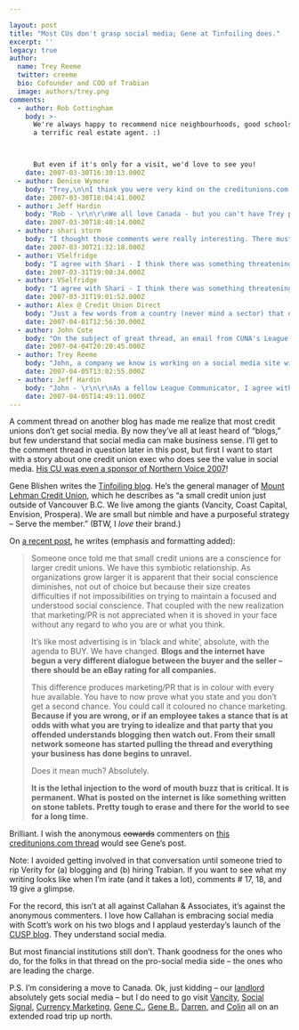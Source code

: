 ```yaml
---

layout: post
title: "Most CUs don't grasp social media; Gene at Tinfoiling does."
excerpt: ''
legacy: true
author:
  name: Trey Reeme
  twitter: creeme
  bio: Cofounder and COO of Trabian
  image: authors/trey.png
comments:
  - author: Rob Cottingham
    body: >-
      We're always happy to recommend nice neighbourhoods, good schools, and
      a terrific real estate agent. :)



      But even if it's only for a visit, we'd love to see you!
    date: 2007-03-30T16:30:13.000Z
  - author: Denise Wymore
    body: "Trey,\n\nI think you were very kind on the creditunions.com thread. Those anonymous posts are so imperious. \n\n[ I just looked that word up and it so fits ]\n\nThat should be today's word. Let's all use it in a sentence."
    date: 2007-03-30T18:04:41.000Z
  - author: Jeff Hardin
    body: "Rob - \r\n\r\nWe all love Canada - but you can't have Trey permanently under any circumstances! :)\r\n\r\nHave a nice weekend!\r\nJeff"
    date: 2007-03-30T18:40:14.000Z
  - author: shari storm
    body: "I thought those comments were really interesting. There must be something threatening about social media to have folks so vehemently insisting on justification. \r\n\r\nBut they are right about one thing, there are a lot of people / companies out there trying to make a buck off blogging (we get calls all the time from people wanting to help us increase our SEO or whatever the popular phrases are right now). \r\n\r\nBut the thing about Trabian is you have proven over the years that you understand credit unions and are an informed, caring vendor (sorry,  business partner). How did you prove it? Through the history of your blog.\r\n\r\nOn a tangent…. Why is it that the staff in accounting never have to justify their existence? I’ve never seen an ROI on the numerous spreadsheets they crank out…. Hmmm..\r\n\r\nOK, I’m with Chuck, time to start the weekend. \r\n\r\nCheers.  \r\n"
    date: 2007-03-30T21:32:18.000Z
  - author: VSelfridge
    body: "I agree with Shari - I think there was something threatening about either the article or the webcast that has someone in CU land worried that they are missing \"the next big thing.\"   And - instead of saying to themselves \"Self, I'm not sure where I stand on blogs yet - why don't I watch the trends and keep my eyes on what's happening\" - they decide they need to try to defend why their CU isn't involved yet.\r\n\r\nUnderstandable I guess - but why not just say \"I don't see the ROI yet - so until then, our CU us going to sit this one out...\"\r\n\r\nIt did make for an interesting thread though! "
    date: 2007-03-31T19:00:34.000Z
  - author: VSelfridge
    body: "I agree with Shari - I think there was something threatening about either the article or the webcast that has someone in CU land worried that they are missing \"the next big thing.\"   And - instead of saying to themselves \"Self, I'm not sure where I stand on blogs yet - why don't I watch the trends and keep my eyes on what's happening\" - they decide they need to try to defend why their CU isn't involved yet.\r\n\r\nUnderstandable I guess - but why not just say \"I don't see the ROI yet - so until then, our CU us going to sit this one out...\"\r\n\r\nIt did make for an interesting thread though! "
    date: 2007-03-31T19:01:52.000Z
  - author: Alex @ Credit Union Direct
    body: "Just a few words from a country (never mind a sector) that doesn't get blogging yet ... its the UK.\r\n\r\nCredit Union Direct are in Study Group mode. So the blog on the site is a way of trying to stimulate debate and interest in what we are doing. Feel free to chip in, add us to blog rolls etc etc. I don't know of any other UK CU blog.\r\n\r\nThe UK are a wee bit reserved in publicly stating views so Credit Union Direct blog comments are few and far between - or it might be that the blog is boring..I don't know, your own polite views are welcome. \r\n\r\nNonetheless I find the Credit Union Direct blog helpful in ensuring that the study group is seen as alive and that we are trying to get a CU going using all this Web 2 stuff. \r\n\r\nMore importantly it is a fantastic way to catch thoughts and issues that in the end will become the underlying philosophy of the business and I like that idea a lot. \r\n\r\nOnline discussion (public or private) is never easy and it is very easy to upset someone inadvertently. But the alternative to discussion is much worse........silence.\r\n\r\n(great thread)\r\n\r\nalex\r\n\r\n"
    date: 2007-04-01T12:56:30.000Z
  - author: John Cote
    body: "On the subject of great thread, an email from CUNA's League Communicator Listserve rolled through my Inbox today.  It reads:\n\nThe Hilton Hotel Corporation has started a Web site called: behospitable.com where you can submit your stories of good deeds and “get on the map.”  The ad is in Time Magazine this week and says “share any good deed you see.” You can submit something you did or something you witnessed. It may be a good place to put your credit union or employees’ good deed stories.\n\nAnd my response:\n\nTo me it sounds like the type of website CUNA ought to be doing specifically for credit unions ... how about ownyourcu.com or .org ... both domains appear to be available.\n \nHow cool would that be ... a place where credit union members all over the country could tell their OWN member service stories.  Small cards posted at every MSR window in every branch, ATM and drive-up window in the country ... \"Love your credit union?  Tell us why at ownyourcu.com\"\n \nOr am I just dreaming?\n\nI wonder if any of my fellow League Communicators will respond.  CUNA probably isn't likely to start a social media site like that (not sure if it should be a blog or not) but somebody should.  Trey?\n\nJohn\n"
    date: 2007-04-04T20:20:45.000Z
  - author: Trey Reeme
    body: "John, a company we know is working on a social media site with a very similar idea, but I hesitate to make that announcement for them just yet (it's not Trabian, I promise).  \n\nWhen that company launches their site, we'll most certainly let everyone know here."
    date: 2007-04-05T13:02:55.000Z
  - author: Jeff Hardin
    body: "John - \r\n\r\nAs a fellow League Communicator, I agree with your sentiments wholeheartedly!  There are so many great stories out there waiting to be shared with the world. \r\n\r\nFantastic idea!"
    date: 2007-04-05T14:49:11.000Z
---
```


<p>A comment thread on another blog has made me realize that most credit unions don&#8217;t get social media.  By now they&#8217;ve all at least heard of &#8220;blogs,&#8221; but few understand that social media can make business sense.  I&#8217;ll get to the comment thread in question later in this post, but first I want to start with a story about one credit union exec who does see the value in social media. <a href="http://tinfoiling.wordpress.com/2007/02/05/the-poster-arrived/">His CU was even a sponsor of Northern Voice 2007</a>!</p>
<p>Gene Blishen writes the <a href="http://tinfoiling.wordpress.com">Tinfoiling blog</a>.  He&#8217;s the general manager of <a href="www.mtlehman.com">Mount Lehman Credit Union</a>, which he describes as &#8220;a small credit union just outside of Vancouver B.C. We live among the giants (Vancity, Coast Capital, Envision, Prospera). We are small but nimble and have a purposeful strategy – Serve the member.&#8221;  (BTW, I <em>love</em> their brand.)</p>
<p>On <a href="http://tinfoiling.wordpress.com/2007/03/29/in-your-face/">a recent post</a>, he writes (emphasis and formatting added):</p>
<blockquote><p>Someone once told me that small credit unions are a conscience for larger credit unions. We have this symbiotic relationship. As organizations grow larger it is apparent that their social conscience diminishes, not out of choice but because their size creates difficulties if not impossibilities on trying to maintain a focused and understood social conscience. That coupled with the new realization that marketing/PR is not appreciated when it is shoved in your face without any regard to who you are or what you think.</p><p>It&#8217;s like most advertising is in &#8216;black and white&#8217;, absolute, with the agenda to <span class="caps">BUY</span>. We have changed. <strong>Blogs and the internet have begun a very different dialogue between the buyer and the seller &#8211; there should be an eBay rating for all companies.</strong></p><p>This difference produces marketing/PR that is in colour with every hue available. You have to now prove what you state and you don&#8217;t get a second chance. You could call it coloured no chance marketing. <strong>Because if you are wrong, or if an employee takes a stance that is at odds with what you are trying to idealize and that party that you offended understands blogging then watch out. From their small network someone has started pulling the thread and everything your business has done begins to unravel.</strong></p><p>Does it mean much? Absolutely.</p><p><strong>It is the lethal injection to the word of mouth buzz that is critical. It is permanent. What is posted on the internet is like something written on stone tablets. Pretty tough to erase and there for the world to see for a long time.</strong></p></blockquote>
<p>Brilliant.  I wish the anonymous <del>cowards</del> commenters on <a href="http://www.creditunions.com/home/articles/template.asp?article_id=2263">this creditunions.com thread</a> would see Gene&#8217;s post.</p>
<p>Note: I avoided getting involved in that conversation until someone tried to rip Verity for (a) blogging and (b) hiring Trabian.  If you want to see what my writing looks like when I&#8217;m irate (and it takes a lot), comments # 17, 18, and 19 give a glimpse.</p>
<p>For the record, this isn&#8217;t at all against Callahan &#38; Associates, it&#8217;s against the anonymous commenters.  I love how Callahan is embracing social media with Scott&#8217;s work on his two blogs and I applaud yesterday&#8217;s launch of the <a href="http://blog.creditunions.com/CUSP"><span class="caps">CUSP</span> blog</a>.  They understand social media.</p>
<p>But most financial institutions still don&#8217;t.  Thank goodness for the ones who do, for the folks in that thread on the pro-social media side &#8211; the ones who are leading the charge.</p>
<p>P.S. I&#8217;m considering a move to Canada.  Ok, just kidding &#8211; our <a href="http://www.forumcu.com">landlord</a> absolutely gets social media &#8211; but I do need to go visit <a href="http://vancity.com">Vancity</a>, <a href="http://www.socialsignal.com">Social Signal</a>, <a href="http://www.currencymarketing.ca">Currency Marketing</a>, <a href="http://opensourcecu.com/author/gene-creelman">Gene C.</a>, <a href="http://tinfoiling.wordpress.com">Gene B.</a>, <a href="http://www.darrenbarefoot.com">Darren</a>, and <a href="http://thebankwatch.com">Colin</a> all on an extended road trip up north.</p>